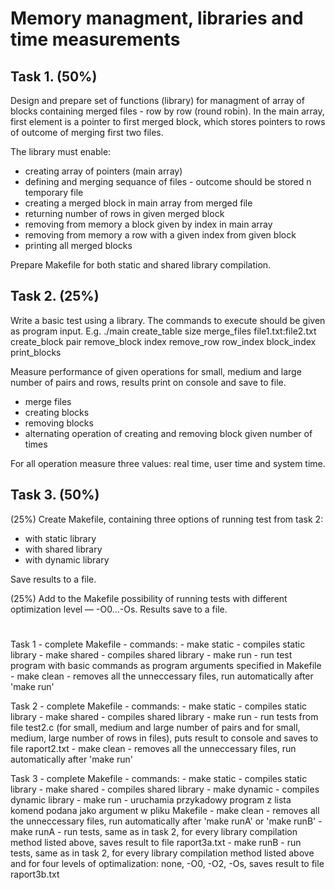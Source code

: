 # Memory managment, libraries and time measurements

## Task 1. (50%)
Design and prepare set of functions (library) for managment of array of blocks containing merged files - row by row (round robin). In the main array, first element is a pointer to first merged block, which stores pointers to rows of outcome of merging first two files.

The library must enable:
- creating array of pointers (main array)  
- defining and merging sequance of files - outcome should be stored n temporary file
- creating a merged block in main array from merged file
- returning number of rows in given merged block
- removing from memory a block given by index in main array
- removing from memory a row with a given index from given block
- printing all merged blocks

Prepare Makefile for both static and shared library compilation.

## Task 2. (25%)

Write a basic test using a library. The commands to execute should be given as program input.
E.g. ./main create_table size merge_files file1.txt:file2.txt create_block pair remove_block index remove_row row_index block_index print_blocks

Measure performance of given operations for small, medium and large number of pairs and rows, results print on console and save to file.
- merge files
- creating blocks
- removing blocks
- alternating operation of creating and removing block given number of times

For all operation measure three values: real time, user time and system time.

## Task 3. (50%)
(25%) Create Makefile, containing three options of running test from task 2:
- with static library
- with shared library
- with dynamic library

Save results to a file.

(25%) Add to the Makefile possibility of running tests with different optimization level — -O0…-Os. Results save to a file.

#
Task 1 - complete
	Makefile - commands:
		- make static - compiles static library
		- make shared -  compiles shared library
		- make run - run test program with basic commands as program arguments specified in Makefile
		- make clean - removes all the unneccessary files, run automatically after 'make run'

Task 2 - complete
	Makefile - commands:
		- make static - compiles static library
		- make shared -  compiles shared library
		- make run - run tests from file test2.c (for small, medium and large number of pairs and for small, medium, large number of rows in files), puts result to console and saves to file raport2.txt
		- make clean - removes all the unneccessary files, run automatically after 'make run'

Task 3 - complete
	Makefile - commands:
		- make static - compiles static library
		- make shared -  compiles shared library
		- make dynamic - compiles dynamic library
		- make run - uruchamia przykadowy program z lista komend podana jako argument w pliku Makefile
    - make clean - removes all the unneccessary files, run automatically after 'make runA' or 'make runB'
		- make runA - run tests, same as in task 2, for every library compilation method listed above, saves result to file raport3a.txt
		- make runB - run tests, same as in task 2, for every library compilation method listed above and for four levels of optimalization: none, -O0, -O2, -Os, saves result to file raport3b.txt
